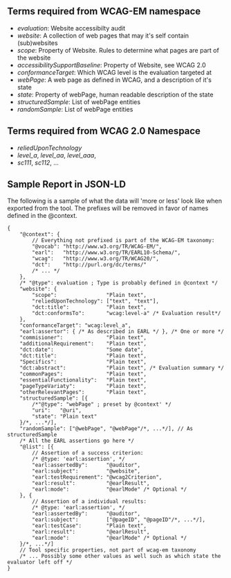 ## Terms required from WCAG-EM namespace

- *evaluation*: Website accessibilty audit
- *website*: A collection of web pages that may it's self contain (sub)websites
- *scope*: Property of Website. Rules to determine what pages are part of the website
- *accessibilitySupportBaseline*: Property of Website, see WCAG 2.0
- *conformanceTarget*: Which WCAG level is the evaluation targeted at
- *webPage*: A web page as defined in WCAG, and a description of it's state
- *state*: Property of webPage, human readable description of the state
- *structuredSample*: List of webPage entities
- *randomSample*: List of webPage entities

 
## Terms required from WCAG 2.0 Namespace

- *reliedUponTechnology*
- *level_a*, *level_aa*, *level_aaa*, 
- *sc111*, *sc112*, ...


## Sample Report in JSON-LD
The following is a sample of what the data will 'more or less' look like when exported from the tool. The prefixes will be removed in favor of names defined in the @context.

    {
        "@context": {
            // Everything not prefixed is part of the WCAG-EM taxonomy: 
            "@vocab": "http://www.w3.org/TR/WCAG-EM/",
            "earl":   "http://www.w3.org/TR/EARL10-Schema/",
            "wcag":   "http://www.w3.org/TR/WCAG20/",
            "dct":    "http://purl.org/dc/terms/"
            /* ... */
        },
        /* "@type": evaluation ; Type is probably defined in @context */
        "website": {
            "scope":                "Plain text",
            "reliedUponTechnology": ["text", "text"],
            "dct:title":            "Plain text",
            "dct:conformsTo":       "wcag:level-a" /* Evaluation result*/
        },
        "conformanceTarget": "wcag:level_a",
        "earl:assertor": { /* As described in EARL */ }, /* One or more */
        "commisioner":              "Plain text",
        "additionalRequirement":    "Plain text",
        "dct:date":                 "Some date",
        "dct:title":                "Plain text",
        "Specifics":                "Plain text",
        "dct:abstract":             "Plain text", /* Evaluation summary */
        "commonPages":              "Plain text",
        "essentialFunctionality":   "Plain text",
        "pageTypeVariaty":          "Plain text",
        "otherRelevantPages":       "Plain text",
        "structuredSample": [{
            /*"@type": "webPage" ; preset by @context' */
            "uri":   "@uri",
            "state": "Plain text"
        }/*, ...*/],
        "randomSample": ["@webPage", "@webPage"/*, ...*/], // As structuredSample
        /* All the EARL assertions go here */
        "@list": [{
            // Assertion of a success criterion: 
            /* @type: 'earl:assertion', */
            "earl:assertedBy":      "@auditor",
            "earl:subject":         "@website",
            "earl:testRequirement": "@wcag2Criterion",
            "earl:result":          "@earlResult",
            "earl:mode":            "@earlMode" /* Optional */
        }, {
            // Assertion of a individual results: 
            /* @type: 'earl:assertion', */
            "earl:assertedBy":      "@auditor",
            "earl:subject":         ["@pageID", "@pageID"/*, ...*/],
            "earl:testCase":        "Plain text",
            "earl:result":          "@earlResult",
            "earl:mode":            "@earlMode" /* Optional */
        }/*, ...*/]
        // Tool specific properties, not part of wcag-em taxonomy
        /* ... Possibly some other values as well such as which state the evaluator left off */
    }

